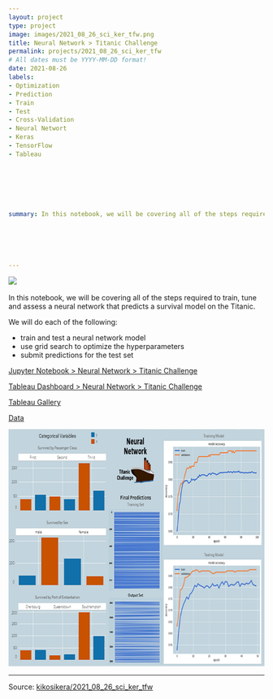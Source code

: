 ```yaml
---
layout: project
type: project
image: images/2021_08_26_sci_ker_tfw.png
title: Neural Network > Titanic Challenge
permalink: projects/2021_08_26_sci_ker_tfw
# All dates must be YYYY-MM-DD format!
date: 2021-08-26
labels:
- Optimization
- Prediction
- Train
- Test
- Cross-Validation
- Neural Networt
- Keras
- TensorFlow
- Tableau






summary: In this notebook, we will be covering all of the steps required to train, tune and assess a neural network that predicts a survival model on the Titanic.





---
```


<img class="ui image" src="{{ site.baseurl }}/images/2021_08_26_sci_ker_tfw_pannel.png">

In this notebook, we will be covering all of the steps required to train, tune and assess a neural network that predicts a survival model on the Titanic.<br/>

We will do each of the following:
- train and test a neural network model
- use grid search to optimize the hyperparameters
- submit predictions for the test set


[Jupyter Notebook > Neural Network > Titanic Challenge](https://colab.research.google.com/gist/kikosikera/bc62bc2764bea3b2b0b879f7aa27418b/2021_08_26_sci_ker_tfw.ipynb?authuser=5)

[Tableau Dashboard > Neural Network > Titanic Challenge](https://public.tableau.com/app/profile/cristiano.siqueira/viz/2021_08_26_sci_ker_tfw/NeuralNetwork)

[Tableau Gallery](https://public.tableau.com/profile/cristiano.siqueira#!)

[Data](https://github.com/kikosikera/2021_08_26_sci_ker_tfw/tree/master/data)


 <a href="https://public.tableau.com/app/profile/cristiano.siqueira/viz/2021_08_26_sci_ker_tfw/NeuralNetwork">
  <img src="/images/2021_08_26_sci_ker_tfw_tableau.png" style="width:700px;height:467px;"/>
 </a>


<hr>

Source: <a href="https://github.com/kikosikera/2021_08_26_sci_ker_tfw/tree/main/data"><i class="large github icon"></i>kikosikera/2021_08_26_sci_ker_tfw</a>
